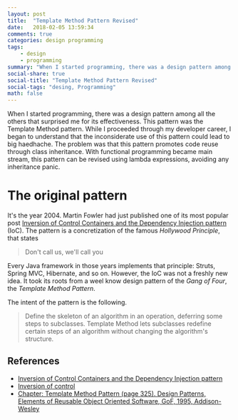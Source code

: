```yaml
---
layout: post
title:  "Template Method Pattern Revised"
date:   2018-02-05 13:59:34
comments: true
categories: design programming
tags:
    - design
    - programming
summary: "When I started programming, there was a design pattern among all the others that surprised me for its effectiveness. This pattern was the Template Method pattern. While I proceeded through my developer career, I began to understand that the inconsiderate use of this pattern could lead to big haedhache. The problem was that this pattern promotes code reuse through class inheritance. With functional programming became main stream, this pattern can be revised using lambda expressions, avoiding any inheritance panic."
social-share: true
social-title: "Template Method Pattern Revised"
social-tags: "desing, Programming"
math: false
---
```


When I started programming, there was a design pattern among all the others that surprised me for its effectiveness. This pattern was the Template Method pattern. While I proceeded through my developer career, I began to understand that the inconsiderate use of this pattern could lead to big haedhache. The problem was that this pattern promotes code reuse through class inheritance. With functional programming became main stream, this pattern can be revised using lambda expressions, avoiding any inheritance panic.

# The original pattern
It's the year 2004. Martin Fowler had just published one of its most popular post [Inversion of Control Containers and the Dependency Injection pattern](https://martinfowler.com/articles/injection.html) (IoC). The pattern is a concretization of the famous _Hollywood Principle_, that states

> Don't call us, we'll call you

Every Java framework in those years implements that principle: Struts, Spring MVC, Hibernate, and so on. However, the IoC was not a freshly new idea. It took its roots from a weel know design pattern of the _Gang of Four_, the *Template Method Pattern*.

The intent of the pattern is the following.

> Define the skeleton of an algorithm in an operation, deferring some steps to subclasses. Template Method lets subclasses redefine certain steps of an algorithm without changing the algorithm's structure.



## References
- [Inversion of Control Containers and the Dependency Injection pattern](https://martinfowler.com/articles/injection.html)
- [Inversion of control](https://en.wikipedia.org/wiki/Inversion_of_control)
- [Chapter: Template Method Pattern (page 325). Design Patterns, Elements of Reusable Object Oriented Software, GoF, 1995, 
Addison-Wesley](http://www.amazon.it/Design-Patterns-Elements-Reusable-Object-Oriented/dp/0201633612)